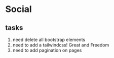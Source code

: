 # Social

## tasks

1. need delete all bootstrap elements
2. need to add a tailwindcss! Great and Freedom
3. need to add pagination on pages
